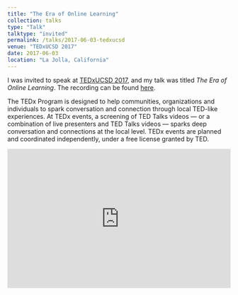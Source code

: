 ```yaml
---
title: "The Era of Online Learning"
collection: talks
type: "Talk"
talktype: "invited"
permalink: /talks/2017-06-03-tedxucsd
venue: "TEDxUCSD 2017"
date: 2017-06-03
location: "La Jolla, California"
---
```


I was invited to speak at [TEDxUCSD 2017](http://2017.tedxucsd.com/), and my talk was titled *The Era of Online Learning*. The recording can be found [here](https://youtu.be/5JKgUoY9pTg).

The TEDx Program is designed to help communities, organizations and individuals to spark conversation and connection through local TED-like experiences. At TEDx events, a screening of TED Talks videos — or a combination of live presenters and TED Talks videos — sparks deep conversation and connections at the local level. TEDx events are planned and coordinated independently, under a free license granted by TED.

<iframe width="100%" height="315" src="https://www.youtube.com/embed/5JKgUoY9pTg" title="YouTube video player" frameborder="0" allow="accelerometer; autoplay; clipboard-write; encrypted-media; gyroscope; picture-in-picture" allowfullscreen></iframe>
